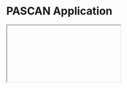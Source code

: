<h1> PASCAN Application </h1> 
<iframe> <App scans boarding pass for people with blindess </iframe>


